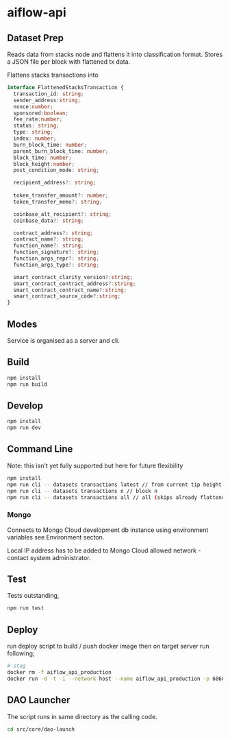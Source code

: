 # aiflow-api

## Dataset Prep

Reads data from stacks node and flattens it into classification format.
Stores a JSON file per block with flattened tx data.

Flattens stacks transactions into

```ts
interface FlattenedStacksTransaction {
  transaction_id: string;
  sender_address:string;
  nonce:number;
  sponsored:boolean;
  fee_rate:number;
  status: string;
  type: string;
  index: number;
  burn_block_time: number;
  parent_burn_block_time: number;
  block_time: number;
  block_height:number;
  post_condition_mode: string;

  recipient_address?: string;
  
  token_transfer_amount?: number;
  token_transfer_memo?: string;

  coinbase_alt_recipient?: string;
  coinbase_data?: string;

  contract_address?: string;
  contract_name?: string;
  function_name?: string;
  function_signature?: string;
  function_args_repr?: string;
  function_args_type?: string;

  smart_contract_clarity_version?:string;
  smart_contract_contract_address?:string;
  smart_contract_contract_name?:string;
  smart_contract_source_code?:string;
}
```

## Modes

Service is organised as a server and cli.

## Build

```bash
npm install
npm run build
```

## Develop

```bash
npm install
npm run dev
```

## Command Line

Note: this isn't yet fully supported but here for future flexibility

```bash
npm install
npm run cli -- datasets transactions latest // from current tip height to last saved block
npm run cli -- datasets transactions n // block n
npm run cli -- datasets transactions all // all (skips already flattened blocks)
```

### Mongo

Connects to Mongo Cloud development db instance using environment variables see Environment secton.

Local IP address has to be added to Mongo Cloud allowed network - contact system administrator.

## Test

Tests outstanding,

```bash
npm run test
```

## Deploy

run deploy script to build / push docker image then on target server run following;

```bash
# stag
docker rm -f aiflow_api_production
docker run -d -t -i --network host --name aiflow_api_production -p 6060:6060 -e NODE_ENV='linode-production' mijoco/aiflow_api
```

## DAO Launcher

The script runs in same directory as the calling code.

```bash
cd src/core/dao-launch
```

